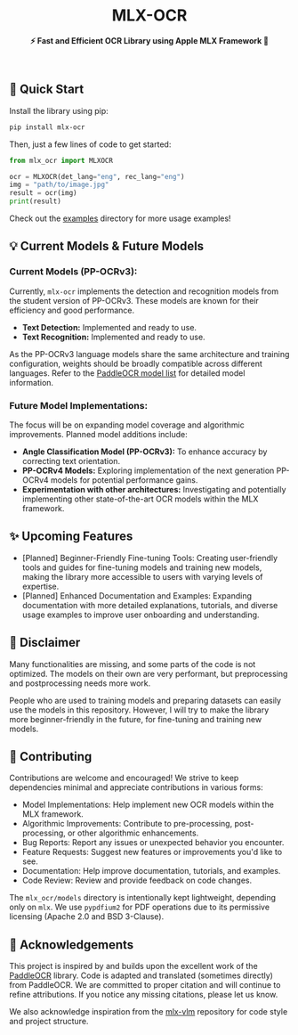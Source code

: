 <div align="center">
    <h1>MLX-OCR</h1>
    <p>
        <b>⚡️ Fast and Efficient OCR Library using Apple MLX Framework 🍎</b>
    </p>
</div>

<br />

## 🚀 Quick Start

Install the library using pip:
```bash
pip install mlx-ocr
```
Then, just a few lines of code to get started:

```python
from mlx_ocr import MLXOCR

ocr = MLXOCR(det_lang="eng", rec_lang="eng")
img = "path/to/image.jpg"
result = ocr(img)
print(result)
```
Check out the [examples](examples) directory for more usage examples!

## 💡 Current Models & Future Models

### Current Models (PP-OCRv3):

Currently, `mlx-ocr` implements the detection and recognition models from the student version of PP-OCRv3. These models are known for their efficiency and good performance.

- **Text Detection:** Implemented and ready to use.
- **Text Recognition:** Implemented and ready to use.

As the PP-OCRv3 language models share the same architecture and training configuration, weights should be broadly compatible across different languages.  Refer to the [PaddleOCR model list](https://github.com/PaddlePaddle/PaddleOCR/blob/release/2.7/doc/doc_ch/models_list.md) for detailed model information.

### Future Model Implementations:

The focus will be on expanding model coverage and algorithmic improvements. Planned model additions include:

- **Angle Classification Model (PP-OCRv3):** To enhance accuracy by correcting text orientation.
- **PP-OCRv4 Models:** Exploring implementation of the next generation PP-OCRv4 models for potential performance gains.
- **Experimentation with other architectures:** Investigating and potentially implementing other state-of-the-art OCR models within the MLX framework.

    
## ✨ Upcoming Features

- [Planned] Beginner-Friendly Fine-tuning Tools: Creating user-friendly tools and guides for fine-tuning models and training new models, making the library more accessible to users with varying levels of expertise.
- [Planned] Enhanced Documentation and Examples: Expanding documentation with more detailed explanations, tutorials, and diverse usage examples to improve user onboarding and understanding.

## 🥲 Disclaimer

Many functionalities are missing, and some parts of the code is not optimized. The models on their own are very performant, but preprocessing and postprocessing needs more work.

People who are used to training models and preparing datasets can easily use the models in this repository. However, I will try to make the library more beginner-friendly in the future, for fine-tuning and training new models.

## 🙌 Contributing

Contributions are welcome and encouraged!  We strive to keep dependencies minimal and appreciate contributions in various forms:

- Model Implementations: Help implement new OCR models within the MLX framework.
- Algorithmic Improvements: Contribute to pre-processing, post-processing, or other algorithmic enhancements.
- Bug Reports: Report any issues or unexpected behavior you encounter.
- Feature Requests: Suggest new features or improvements you'd like to see.
- Documentation: Help improve documentation, tutorials, and examples.
- Code Review: Review and provide feedback on code changes.

The `mlx_ocr/models` directory is intentionally kept lightweight, depending only on `mlx`. We use `pypdfium2` for PDF operations due to its permissive licensing (Apache 2.0 and BSD 3-Clause).

## 🙏 Acknowledgements

This project is inspired by and builds upon the excellent work of the [PaddleOCR](https://github.com/PaddlePaddle/PaddleOCR) library. Code is adapted and translated (sometimes directly) from PaddleOCR. We are committed to proper citation and will continue to refine attributions.  If you notice any missing citations, please let us know.

We also acknowledge inspiration from the [mlx-vlm](https://github.com/Blaizzy/mlx-vlm) repository for code style and project structure.